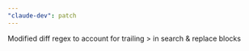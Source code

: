 ```yaml
---
"claude-dev": patch
---
```


Modified diff regex to account for trailing > in search & replace blocks
